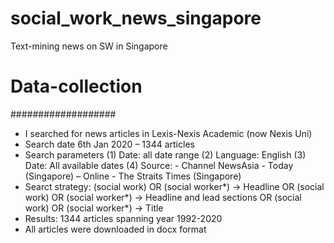 # social_work_news_singapore
Text-mining news on SW in Singapore

# Data-collection
###################
- I searched for news articles in Lexis-Nexis Academic (now Nexis Uni)
- Search date 6th Jan 2020 – 1344 articles
- Search parameters
    (1) Date: all date range
    (2) Language: English
    (3) Date: All available dates 
    (4) Source:
        - Channel NewsAsia
        - Today (Singapore) – Online
        - The Straits Times (Singapore)
- Searct strategy: 
    (social work) OR (social worker*)  -> Headline
    OR 
    (social work) OR (social worker*) -> Headline and lead sections
    OR
    (social work) OR (social worker*) -> Title
- Results: 1344 articles spanning year 1992-2020
- All articles were downloaded in docx format

